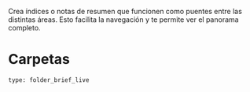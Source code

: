 Crea índices o notas de resumen que funcionen como puentes entre las distintas áreas. Esto facilita la navegación y te permite ver el panorama completo.
# Carpetas
 
```ccard
type: folder_brief_live
```
 